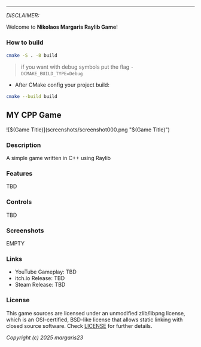 -----------------------------------

_DISCLAIMER:_

Welcome to **Nikolaos Margaris Raylib Game**!

### How to build

```sh
cmake -S . -B build
```

> if you want with debug symbols put the flag `-DCMAKE_BUILD_TYPE=Debug`

- After CMake config your project build:

```sh
cmake --build build
```

## MY CPP Game

![$(Game Title)](screenshots/screenshot000.png "$(Game Title)")

### Description

A simple game written in C++ using Raylib

### Features

TBD

### Controls

TBD

### Screenshots

EMPTY

### Links

 - YouTube Gameplay: TBD
 - itch.io Release: TBD
 - Steam Release: TBD

### License

This game sources are licensed under an unmodified zlib/libpng license, which is an OSI-certified, BSD-like license that allows static linking with closed source software. Check [LICENSE](LICENSE) for further details.

*Copyright (c) 2025 margaris23*

